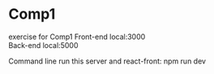 # Comp1
exercise for Comp1
Front-end local:3000
<br>
Back-end local:5000


Command line run this server and react-front: npm run dev
